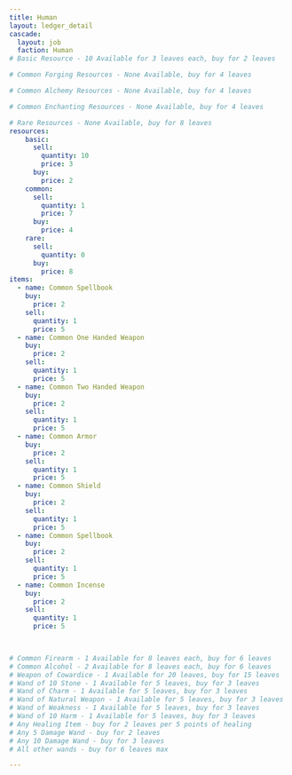 ```yaml
---
title: Human
layout: ledger_detail
cascade:
  layout: job
  faction: Human
# Basic Resource - 10 Available for 3 leaves each, buy for 2 leaves

# Common Forging Resources - None Available, buy for 4 leaves

# Common Alchemy Resources - None Available, buy for 4 leaves

# Common Enchanting Resources - None Available, buy for 4 leaves

# Rare Resources - None Available, buy for 8 leaves
resources:
    basic:
      sell:
        quantity: 10
        price: 3
      buy:
        price: 2
    common:
      sell:
        quantity: 1
        price: 7
      buy:
        price: 4
    rare:
      sell:
        quantity: 0
      buy:
        price: 8
items:
  - name: Common Spellbook
    buy: 
      price: 2
    sell:
      quantity: 1
      price: 5
  - name: Common One Handed Weapon
    buy: 
      price: 2
    sell:
      quantity: 1
      price: 5
  - name: Common Two Handed Weapon
    buy: 
      price: 2
    sell:
      quantity: 1
      price: 5
  - name: Common Armor
    buy: 
      price: 2
    sell:
      quantity: 1
      price: 5
  - name: Common Shield
    buy: 
      price: 2
    sell:
      quantity: 1
      price: 5
  - name: Common Spellbook
    buy: 
      price: 2
    sell:
      quantity: 1
      price: 5
  - name: Common Incense
    buy: 
      price: 2
    sell:
      quantity: 1
      price: 5
      


# Common Firearm - 1 Available for 8 leaves each, buy for 6 leaves
# Common Alcohol - 2 Available for 8 leaves each, buy for 6 leaves
# Weapon of Cowardice - 1 Available for 20 leaves, buy for 15 leaves
# Wand of 10 Stone - 1 Available for 5 leaves, buy for 3 leaves
# Wand of Charm - 1 Available for 5 leaves, buy for 3 leaves
# Wand of Natural Weapon - 1 Available for 5 leaves, buy for 3 leaves
# Wand of Weakness - 1 Available for 5 leaves, buy for 3 leaves
# Wand of 10 Harm - 1 Available for 5 leaves, buy for 3 leaves
# Any Healing Item - buy for 2 leaves per 5 points of healing
# Any 5 Damage Wand - buy for 2 leaves
# Any 10 Damage Wand - buy for 3 leaves
# All other wands - buy for 6 leaves max

---
```


